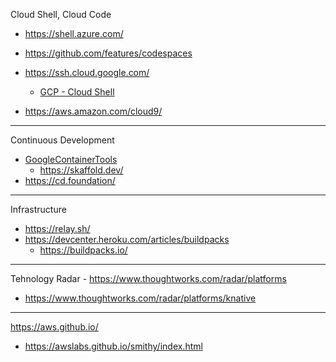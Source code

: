 Cloud Shell, Cloud Code

* https://shell.azure.com/
* https://github.com/features/codespaces

* https://ssh.cloud.google.com/
  * [GCP - Cloud Shell](https://cloud.google.com/blog/products/gcp/introducing-google-cloud-shels-new-code-editor)

* https://aws.amazon.com/cloud9/

---

Continuous Development

* [GoogleContainerTools](https://github.com/GoogleContainerTools)
  * https://skaffold.dev/
* https://cd.foundation/

---

Infrastructure

* https://relay.sh/
* https://devcenter.heroku.com/articles/buildpacks
  * https://buildpacks.io/

---

Tehnology Radar - https://www.thoughtworks.com/radar/platforms
* https://www.thoughtworks.com/radar/platforms/knative

---

https://aws.github.io/
* https://awslabs.github.io/smithy/index.html


